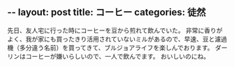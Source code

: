 --
layout: post
title: コーヒー
categories: 徒然
--
先日、友人宅に行った時にコーヒーを豆から煎れて飲んでいた。
非常に香りがよく、我が家にも買ったきり活用されていないミルがあるので、早速、豆と濾過機（多分違う名前）を買ってきて、ブルジョアライフを楽しんでおります。
ダーリンはコーヒーが嫌いらしいので、一人で飲んでます。
おいしいのにね。
